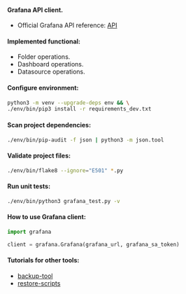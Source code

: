 #### Grafana API client.
- Official Grafana API reference: [API](https://grafana.com/docs/grafana/latest/developers/http_api/)

#### Implemented functional:
- Folder operations.
- Dashboard operations.
- Datasource operations.

#### Configure environment:
```bash
python3 -m venv --upgrade-deps env && \
./env/bin/pip3 install -r requirements_dev.txt
```

#### Scan project dependencies:
```bash
./env/bin/pip-audit -f json | python3 -m json.tool
```

#### Validate project files:
```bash
./env/bin/flake8 --ignore="E501" *.py
```

#### Run unit tests:
```bash
./env/bin/python3 grafana_test.py -v
```

#### How to use Grafana client:
```python
import grafana

client = grafana.Grafana(grafana_url, grafana_sa_token)
```

#### Tutorials for other tools:
- [backup-tool](docs/Backup.md)
- [restore-scripts](docs/Restore.md)
